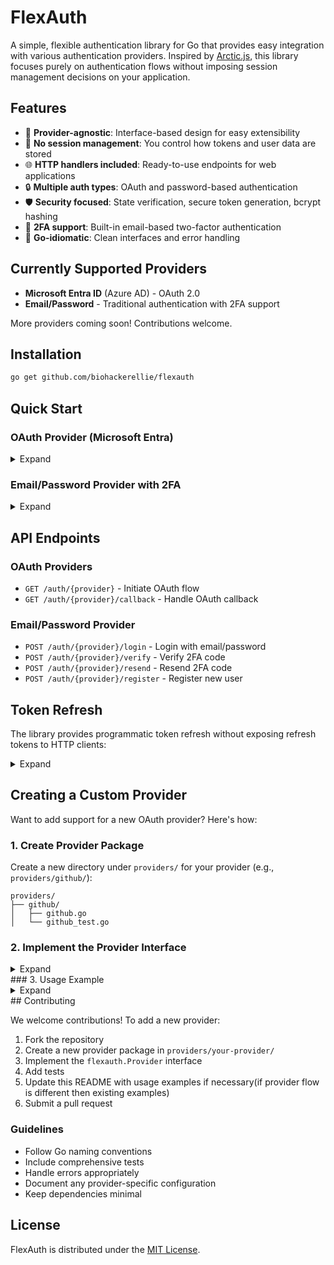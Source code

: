 # FlexAuth

A simple, flexible authentication library for Go that provides easy integration with various authentication providers. Inspired by [Arctic.js](https://github.com/pilcrowOnPaper/arctic), this library focuses purely on authentication flows without imposing session management decisions on your application.

## Features

- 🔐 **Provider-agnostic**: Interface-based design for easy extensibility
- 🚀 **No session management**: You control how tokens and user data are stored
- 🌐 **HTTP handlers included**: Ready-to-use endpoints for web applications
- 🔒 **Multiple auth types**: OAuth and password-based authentication
- 🛡️ **Security focused**: State verification, secure token generation, bcrypt hashing
- 📧 **2FA support**: Built-in email-based two-factor authentication
- 🎯 **Go-idiomatic**: Clean interfaces and error handling

## Currently Supported Providers

- **Microsoft Entra ID** (Azure AD) - OAuth 2.0
- **Email/Password** - Traditional authentication with 2FA support

More providers coming soon! Contributions welcome.

## Installation

```bash
go get github.com/biohackerellie/flexauth
```

## Quick Start

### OAuth Provider (Microsoft Entra)
<details>

<summary>Expand</summary>

```go
package main

import (
    "log"
    "net/http"
    
    "github.com/biohackerellie/flexauth"
    "github.com/biohackerellie/flexauth/providers/entra"
)

func main() {
    // Create OAuth handlers
    oauthHandlers := flexauth.NewOAuthHandlers()
    
    // Configure Microsoft Entra provider
    entraConfig := flexauth.Config{
        ClientID:     "your-client-id",
        ClientSecret: "your-client-secret",
        RedirectURL:  "http://localhost:8080/auth/entra/callback",
    }
    
    entraProvider := entra.NewEntraProvider(entraConfig, "your-tenant-id")
    oauthHandlers.RegisterProvider("entra", entraProvider)
    
    // Custom success handler
    oauthHandlers.SetSuccessHandler(func(w http.ResponseWriter, r *http.Request, userInfo *flexauth.UserInfo, tokens *flexauth.TokenResponse) {
        // Handle successful authentication
        // Store tokens, create session, etc.
        log.Printf("User %s logged in successfully", userInfo.Email)
        
        // Redirect to dashboard or return JSON
        http.Redirect(w, r, "/dashboard", http.StatusTemporaryRedirect)
    })
    
    // Setup routes
    mux := http.NewServeMux()
    mux.HandleFunc("GET /auth/{provider}", oauthHandlers.AuthHandler)
    mux.HandleFunc("GET /auth/{provider}/callback", oauthHandlers.CallbackHandler)
    
    // Start server
    log.Println("Server running on :8080")
    log.Fatal(http.ListenAndServe(":8080", mux))
}
```

</details>

### Email/Password Provider with 2FA


<details>

<summary>Expand</summary>

```go
package main

import (
    "context"
    "log"
    "net/http"
    
    "github.com/biohackerellie/flexauth"
    "github.com/biohackerellie/flexauth/providers/email"
)

// Implement user storage interface
type DatabaseUserStorage struct {
    // Your database connection
}

func (db *DatabaseUserStorage) GetUserByEmail(ctx context.Context, email string) (*email.StoredUser, error) {
    // Query your database
    return &email.StoredUser{
        ID:       "user123",
        Email:    email,
        Password: "$2a$10$...", // bcrypt hash
        Name:     "John Doe",
    }, nil
}

func (db *DatabaseUserStorage) CreateUser(ctx context.Context, email, hashedPassword string) (*email.StoredUser, error) {
    // Create user in database
    return &email.StoredUser{
        ID:       "newuser123",
        Email:    email,
        Password: hashedPassword,
    }, nil
}

func (db *DatabaseUserStorage) UpdateUserPassword(ctx context.Context, userID, hashedPassword string) error {
    // Update password in database
    return nil
}

// Implement email sender interface
type EmailSender struct {
    // Your email service configuration
}

func (e *EmailSender) SendCode(ctx context.Context, email, code string) error {
    // Send 2FA code via email
    log.Printf("Sending 2FA code %s to %s", code, email)
    return nil
}

func main() {
    oauthHandlers := flexauth.NewOAuthHandlers()
    
    // Setup email/password provider
    userStorage := &DatabaseUserStorage{}
    emailSender := &EmailSender{}
    emailProvider := email.NewEmailProvider(userStorage, emailSender)
    oauthHandlers.RegisterProvider("email", emailProvider)
    
    // Setup routes
    mux := http.NewServeMux()
    
    // Email/Password routes
    mux.HandleFunc("POST /auth/{provider}/login", oauthHandlers.LoginHandler)
    mux.HandleFunc("POST /auth/{provider}/verify", oauthHandlers.Verify2FAHandler)
    mux.HandleFunc("POST /auth/{provider}/resend", oauthHandlers.ResendCodeHandler)
    mux.HandleFunc("POST /auth/{provider}/register", oauthHandlers.RegisterHandler)
    
    log.Fatal(http.ListenAndServe(":8080", mux))
}
```


</details>


## API Endpoints

### OAuth Providers
- `GET /auth/{provider}` - Initiate OAuth flow
- `GET /auth/{provider}/callback` - Handle OAuth callback

### Email/Password Provider
- `POST /auth/{provider}/login` - Login with email/password
- `POST /auth/{provider}/verify` - Verify 2FA code
- `POST /auth/{provider}/resend` - Resend 2FA code
- `POST /auth/{provider}/register` - Register new user

## Token Refresh

The library provides programmatic token refresh without exposing refresh tokens to HTTP clients:



<details>

<summary>Expand</summary>

```go
// In your middleware or authentication logic
newTokens, err := oauthHandlers.RefreshToken(
    ctx, 
    "entra", 
    storedRefreshToken, // Retrieved securely from your database
)
if err != nil {
    // Handle refresh failure
    redirectToLogin(w, r)
    return
}

// Update stored tokens
updateTokensInDatabase(userID, newTokens.AccessToken, newTokens.RefreshToken)
```

</details>

## Creating a Custom Provider

Want to add support for a new OAuth provider? Here's how:

### 1. Create Provider Package

Create a new directory under `providers/` for your provider (e.g., `providers/github/`):

```
providers/
├── github/
│   ├── github.go
│   └── github_test.go
```

### 2. Implement the Provider Interface

<details>

<summary>Expand</summary>

```go
// providers/github/github.go
package github

import (
    "context"
    "encoding/json"
    "fmt"
    "net/http"
    "net/url"
    "strings"
    
    "github.com/biohackerellie/flexauth"
)

type GitHubProvider struct {
    config flexauth.Config
    client *http.Client
}

func NewGitHubProvider(config flexauth.Config) *GitHubProvider {
    return &GitHubProvider{
        config: config,
        client: &http.Client{},
    }
}

func (p *GitHubProvider) GetAuthType() flexauth.AuthType {
    return flexauth.AuthTypeOAuth
}

func (p *GitHubProvider) GetAuthURL(state string, scopes ...string) (string, error) {
    if len(scopes) == 0 {
        scopes = []string{"user:email"}
    }
    
    params := url.Values{
        "client_id":     {p.config.ClientID},
        "redirect_uri":  {p.config.RedirectURL},
        "scope":         {strings.Join(scopes, " ")},
        "state":         {state},
    }
    
    return fmt.Sprintf("https://github.com/login/oauth/authorize?%s", params.Encode()), nil
}

func (p *GitHubProvider) ExchangeCodeForToken(ctx context.Context, code string) (*flexauth.TokenResponse, error) {
    data := url.Values{
        "client_id":     {p.config.ClientID},
        "client_secret": {p.config.ClientSecret},
        "code":          {code},
    }
    
    req, err := http.NewRequestWithContext(ctx, "POST", "https://github.com/login/oauth/access_token", strings.NewReader(data.Encode()))
    if err != nil {
        return nil, err
    }
    
    req.Header.Set("Content-Type", "application/x-www-form-urlencoded")
    req.Header.Set("Accept", "application/json")
    
    resp, err := p.client.Do(req)
    if err != nil {
        return nil, err
    }
    defer resp.Body.Close()
    
    if resp.StatusCode != http.StatusOK {
        return nil, fmt.Errorf("token exchange failed with status: %d", resp.StatusCode)
    }
    
    var tokenResp flexauth.TokenResponse
    if err := json.NewDecoder(resp.Body).Decode(&tokenResp); err != nil {
        return nil, fmt.Errorf("failed to decode token response: %w", err)
    }
    
    return &tokenResp, nil
}

func (p *GitHubProvider) GetUserInfo(ctx context.Context, accessToken string) (*flexauth.UserInfo, error) {
    req, err := http.NewRequestWithContext(ctx, "GET", "https://api.github.com/user", nil)
    if err != nil {
        return nil, err
    }
    
    req.Header.Set("Authorization", "Bearer "+accessToken)
    req.Header.Set("Accept", "application/vnd.github.v3+json")
    
    resp, err := p.client.Do(req)
    if err != nil {
        return nil, err
    }
    defer resp.Body.Close()
    
    if resp.StatusCode != http.StatusOK {
        return nil, fmt.Errorf("user info request failed with status: %d", resp.StatusCode)
    }
    
    var rawUser map[string]interface{}
    if err := json.NewDecoder(resp.Body).Decode(&rawUser); err != nil {
        return nil, err
    }
    
    userInfo := &flexauth.UserInfo{
        Raw: rawUser,
    }
    
    // Map GitHub-specific fields
    if id, ok := rawUser["id"].(float64); ok {
        userInfo.ID = fmt.Sprintf("%.0f", id)
    }
    if email, ok := rawUser["email"].(string); ok {
        userInfo.Email = email
    }
    if name, ok := rawUser["name"].(string); ok {
        userInfo.Name = name
    }
    if login, ok := rawUser["login"].(string); ok {
        userInfo.Username = login
    }
    if avatar, ok := rawUser["avatar_url"].(string); ok {
        userInfo.Avatar = avatar
    }
    
    return userInfo, nil
}

func (p *GitHubProvider) RefreshToken(ctx context.Context, refreshToken string) (*flexauth.TokenResponse, error) {
    // GitHub doesn't support refresh tokens in the same way
    return nil, fmt.Errorf("GitHub does not support refresh tokens")
}
```

</details>
### 3. Usage Example

<details>

<summary>Expand</summary>

```go
package main

import (
    "github.com/biohackerellie/flexauth"
    "github.com/biohackerellie/flexauth/providers/github"
)

func main() {
    handlers := flexauth.NewOAuthHandlers()
    
    // Configure GitHub provider
    githubConfig := flexauth.Config{
        ClientID:     "your-github-client-id",
        ClientSecret: "your-github-client-secret",
        RedirectURL:  "http://localhost:8080/auth/github/callback",
    }
    
    githubProvider := github.NewGitHubProvider(githubConfig)
    handlers.RegisterProvider("github", githubProvider)
    
    // Setup routes and start server...
}
```

### 4. Testing Your Provider

```go
// providers/github/github_test.go
package github

import (
    "testing"
    "github.com/biohackerellie/flexauth"
)

func TestGitHubProvider(t *testing.T) {
    config := flexauth.Config{
        ClientID:     "test-client-id",
        ClientSecret: "test-client-secret",
        RedirectURL:  "http://localhost:8080/callback",
    }
    
    provider := NewGitHubProvider(config)
    
    // Test auth URL generation
    authURL, err := provider.GetAuthURL("test-state", "user:email")
    if err != nil {
        t.Fatalf("Failed to generate auth URL: %v", err)
    }
    
    if !strings.Contains(authURL, "github.com/login/oauth/authorize") {
        t.Errorf("Expected GitHub auth URL, got: %s", authURL)
    }
    
    // Add more tests...
}
```

</details>
## Contributing

We welcome contributions! To add a new provider:

1. Fork the repository
2. Create a new provider package in `providers/your-provider/`
3. Implement the `flexauth.Provider` interface
4. Add tests
5. Update this README with usage examples if necessary(if provider flow is different then existing examples)
6. Submit a pull request

### Guidelines

- Follow Go naming conventions
- Include comprehensive tests
- Handle errors appropriately
- Document any provider-specific configuration
- Keep dependencies minimal

## License

FlexAuth is distributed under the [MIT License](LICENSE).
